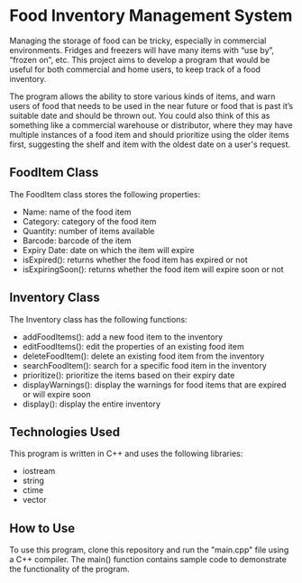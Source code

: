 # Food Inventory Management System
Managing the storage of food can be tricky, especially in commercial environments. Fridges and freezers will have many items with “use by”, “frozen on”, etc. This project aims to develop a program that would be useful for both commercial and home users, to keep track of a food inventory.

The program allows the ability to store various kinds of items, and warn users of food that needs to be used in the near future or food that is past it’s suitable date and should be thrown out. You could also think of this as something like a commercial warehouse or distributor, where they may have multiple instances of a food item and should prioritize using the older items first, suggesting the shelf and item with the oldest date on a user's request.

## FoodItem Class
The FoodItem class stores the following properties:

- Name: name of the food item
- Category: category of the food item
- Quantity: number of items available
- Barcode: barcode of the item
- Expiry Date: date on which the item will expire
- isExpired(): returns whether the food item has expired or not
- isExpiringSoon(): returns whether the food item will expire soon or not

## Inventory Class
The Inventory class has the following functions:

- addFoodItems(): add a new food item to the inventory
- editFoodItems(): edit the properties of an existing food item
- deleteFoodItem(): delete an existing food item from the inventory
- searchFoodItem(): search for a specific food item in the inventory
- prioritize(): prioritize the items based on their expiry date
- displayWarnings(): display the warnings for food items that are expired or will expire soon
- display(): display the entire inventory

## Technologies Used
This program is written in C++ and uses the following libraries:

- iostream
- string
- ctime
- vector

## How to Use
To use this program, clone this repository and run the &quot;main.cpp&quot; file using a C++ compiler. The main() function contains sample code to demonstrate the functionality of the program.
